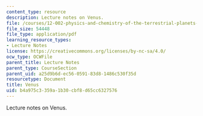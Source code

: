 ```yaml
---
content_type: resource
description: Lecture notes on Venus.
file: /courses/12-002-physics-and-chemistry-of-the-terrestrial-planets-fall-2008/b4a975c3359a1b30cbf8d65cc6327576_MIT12_002f08_lec34.pdf
file_size: 54448
file_type: application/pdf
learning_resource_types:
- Lecture Notes
license: https://creativecommons.org/licenses/by-nc-sa/4.0/
ocw_type: OCWFile
parent_title: Lecture Notes
parent_type: CourseSection
parent_uid: a25d9b6d-ec56-0591-83d8-1486c530f35d
resourcetype: Document
title: Venus
uid: b4a975c3-359a-1b30-cbf8-d65cc6327576
---
```

Lecture notes on Venus.